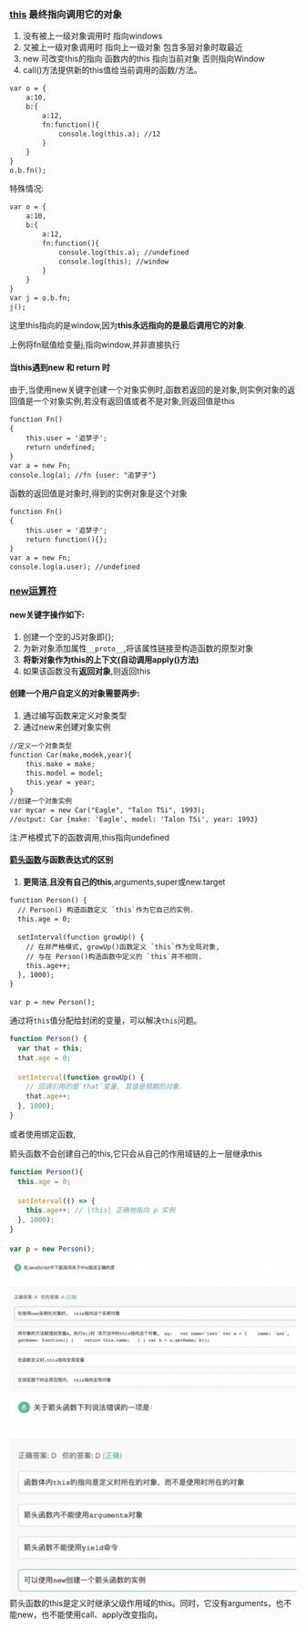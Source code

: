 ### [this](https://www.cnblogs.com/pssp/p/5216085.html) 最终指向调用它的对象

1. 没有被上一级对象调用时 指向windows
2. 又被上一级对象调用时 指向上一级对象 包含多层对象时取最近
3. new 可改变this的指向 函数内的this 指向当前对象 否则指向Window
4. call()方法提供新的this值给当前调用的函数/方法。

```
var o = {
    a:10,
    b:{
        a:12,
        fn:function(){
            console.log(this.a); //12
        }
    }
}
o.b.fn();
```

特殊情况:

```
var o = {
    a:10,
    b:{
        a:12,
        fn:function(){
            console.log(this.a); //undefined
            console.log(this); //window
        }
    }
}
var j = o.b.fn;
j();
```

这里this指向的是window,因为**this永远指向的是最后调用它的对象**.

上例将fn赋值给变量j,指向window,并非直接执行

#### 当this遇到new 和 return 时

由于,当使用new关键字创建一个对象实例时,函数若返回的是对象,则实例对象的返回值是一个对象实例,若没有返回值或者不是对象,则返回值是this

```
function Fn()  
{  
    this.user = '追梦子';  
    return undefined;
}
var a = new Fn;  
console.log(a); //fn {user: "追梦子"}
```

函数的返回值是对象时,得到的实例对象是这个对象

```
function Fn()  
{  
    this.user = '追梦子';  
    return function(){};
}
var a = new Fn;  
console.log(a.user); //undefined
```



### [new运算符](https://developer.mozilla.org/zh-CN/docs/Web/JavaScript/Reference/Operators/new)

#### new关键字操作如下:

1. 创建一个空的JS对象即{};
2. 为新对象添加属性`__proto__`,将该属性链接至构造函数的原型对象
3. **将新对象作为this的上下文(自动调用apply()方法)**
4. 如果该函数没有**返回对象**,则返回this

#### 创建一个用户自定义的对象需要两步:

1. 通过编写函数来定义对象类型
2. 通过new来创建对象实例

```
//定义一个对象类型
function Car(make,modek,year){
	this.make = make;
	this.model = model;
	this.year = year;
}
//创建一个对象实例
var mycar = new Car("Eagle", "Talon TSi", 1993);
//output: Car {make: 'Eagle', model: 'Talon TSi', year: 1993}
```



注:严格模式下的函数调用,this指向undefined



#### [箭头函数](https://developer.mozilla.org/zh-CN/docs/Web/JavaScript/Reference/Functions/Arrow_functions)与函数表达式的区别

1. **更简洁**,**且没有自己的this**,arguments,super或new.target

```
function Person() {
  // Person() 构造函数定义 `this`作为它自己的实例.
  this.age = 0;

  setInterval(function growUp() {
    // 在非严格模式, growUp()函数定义 `this`作为全局对象,
    // 与在 Person()构造函数中定义的 `this`并不相同.
    this.age++;
  }, 1000);
}

var p = new Person();
```

通过将`this`值分配给封闭的变量，可以解决`this`问题。

```js
function Person() {
  var that = this;
  that.age = 0;

  setInterval(function growUp() {
    // 回调引用的是`that`变量, 其值是预期的对象.
    that.age++;
  }, 1000);
}
```

或者使用绑定函数,

箭头函数不会创建自己的this,它只会从自己的作用域链的上一层继承this

```js
function Person(){
  this.age = 0;

  setInterval(() => {
    this.age++; // |this| 正确地指向 p 实例
  }, 1000);
}

var p = new Person();
```

<img src="../notes-images/截屏2022-03-14 上午12.22.12.png" alt="截屏2022-03-14 上午12.22.12" style="zoom:50%;" />

<img src="../notes-images/截屏2022-03-14 上午12.32.39.png" alt="截屏2022-03-14 上午12.32.39" style="zoom:50%;float:left"/>

箭头函数的this是定义时继承父级作用域的this。同时，它没有arguments，也不能new，也不能使用call、apply改变指向。

